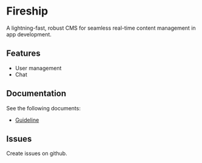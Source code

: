 # Fireship

A lightning-fast, robust CMS for seamless real-time content management in app development.


## Features

- User management
- Chat



## Documentation


See the following documents:

- [Guideline](https://thruthesky.github.io/fireship/)


## Issues

Create issues on github.
